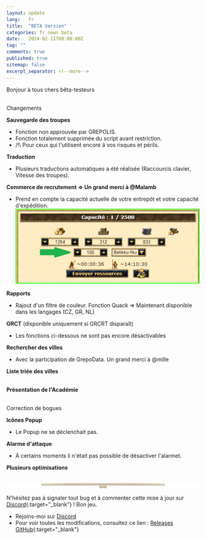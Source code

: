 ```yaml
---
layout: update
lang:   fr
title:  "BETA Version"
categories: fr news beta
date:   2024-02-11T00:00:00Z
tag: ""
comments: true
published: true
sitemap: false
excerpt_separator: <!--more-->
---
```

Bonjour à tous chers bêta-testeurs<br><br>
<!--more-->

<div class="gpcl tip">Changements</div>

**Sauvegarde des troupes**
* Fonction non approuvée par GREPOLIS.
* Fonction totalement supprimée du script avant restriction.
* /!\ Pour ceux qui l'utilisent encore à vos risques et périls.

**Traduction**
* Plusieurs traductions automatiques a été réalisée (Raccourcis clavier, Vitesse des troupes).

**Commerce de recrutement => Un grand merci à @Malamb**
* Prend en compte la capacité actuelle de votre entrepôt et votre capacité d'expédition.<br>
![Commerce de recrutement](/img/update/Capture-d-ecran-2024-02-11-141008.png)

**Rapports**
* Rajout d'un filtre de couleur. Fonction Quack => Maintenant disponible dans les langages (CZ, GR, NL)

**GRCT** (disponible uniquement si GRCRT disparaît)
* Les fonctions ci-dessous ne sont pas encore désactivables 

**Rechercher des villes**
* Avec la participation de GrepoData. Un grand merci à @mille

**Liste triée des villes**<br><br>

**Présentation de l'Académie**<br><br>

<div class="gpcl bug">Correction de bogues</div>

**Icônes Popup**
* Le Popup ne se déclenchait pas.

**Alarme d'attaque**
* À certains moments il n'était pas possible de désactiver l'alarmet.

**Plusieurs optimisations**
<br><br>

![gpcl-line](/img/site/gpcl/gpcl-line.png)

N'hésitez pas à signaler tout bug et à commenter cette mise à jour sur [Discord][2]{:target="_blank"} !
Bon jeu.

* Rejoins-moi sur [Discord][2]
* Pour voir toutes les modifications, consultez ce lien : [Releases GitHub](https://github.com/DIO-David1327/DIO-TOOLS-David1327/releases){:target="_blank"}


[1]: /DIO-TOOLS-David1327/code.user.js "DIO-TOOLS-David1327"
[2]: https://discord.gg/Q7WXtmRNRW "https://discord.gg/Q7WXtmRNRW"